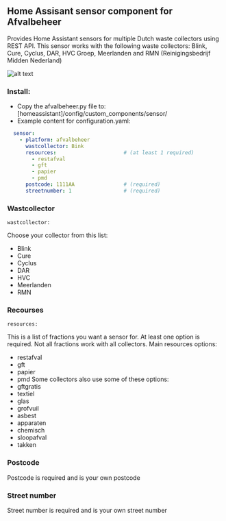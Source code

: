 ## Home Assisant sensor component for Afvalbeheer

Provides Home Assistant sensors for multiple Dutch waste collectors using REST API.
This sensor works with the following waste collectors: Blink, Cure, Cyclus, DAR, HVC Groep, Meerlanden and RMN (Reinigingsbedrijf Midden Nederland)

![alt text](https://github.com/pippyn/Home-Assisant-Sensor-Cure-Afvalbeheer/blob/master/example.png)

### Install:
- Copy the afvalbeheer.py file to: [homeassistant]/config/custom_components/sensor/
- Example content for configuration.yaml:

```yaml
  sensor:
    - platform: afvalbeheer
      wastcollector: Bink
      resources:                      # (at least 1 required)
        - restafval
        - gft
        - papier
        - pmd
      postcode: 1111AA                # (required)
      streetnumber: 1                 # (required)
```
### Wastcollector
```
wastcollector:
```
Choose your collector from this list:
  - Blink
  - Cure
  - Cyclus
  - DAR
  - HVC
  - Meerlanden
  - RMN

### Recourses
```
resources:
```
This is a list of fractions you want a sensor for. At least one option is required. Not all fractions work with all collectors.
Main resources options:
  - restafval
  - gft
  - papier
  - pmd
Some collectors also use some of these options:
  - gftgratis
  - textiel
  - glas
  - grofvuil
  - asbest
  - apparaten
  - chemisch
  - sloopafval
  - takken

### Postcode
Postcode is required and is your own postcode

### Street number
Street number is required and is your own street number

